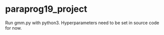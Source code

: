 # paraprog19_project

Run gmm.py with python3. Hyperparameters need to be set in source code for now.

